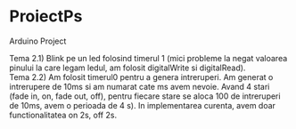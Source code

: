# ProiectPs
Arduino Project

Tema 2.1) Blink pe un led folosind timerul 1 (mici probleme la negat valoarea pinului la care legam ledul, am folosit digitalWrite si digitalRead).<br>
Tema 2.2) Am folosit timerul0 pentru a genera intreruperi. Am generat o intrerupere de 10ms si am numarat cate ms avem nevoie. Avand 4 stari (fade in, on, fade out, off), pentru fiecare stare se aloca 100 de intreruperi de 10ms, avem o perioada de 4 s).
In implementarea curenta, avem doar functionalitatea on 2s, off 2s.<br>

